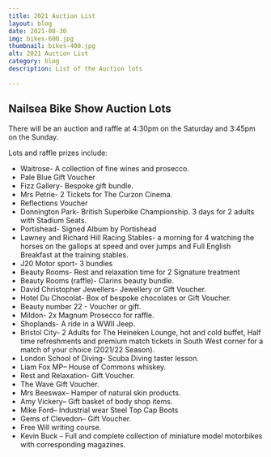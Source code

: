 ```yaml
---
title: 2021 Auction List
layout: blog
date: 2021-08-30
img: bikes-600.jpg
thumbnail: bikes-400.jpg
alt: 2021 Auction List
category: blog
description: List of the Auction lots

---
```


## Nailsea Bike Show Auction Lots

There will be an auction and raffle at 4:30pm on the Saturday and 3:45pm on the Sunday.

Lots and raffle prizes include:

* Waitrose- A collection of fine wines and prosecco.
* Pale Blue Gift Voucher
* Fizz Gallery- Bespoke gift bundle.
* Mrs Petrie- 2 Tickets for The Curzon Cinema.
* Reflections Voucher
* Donnington Park- British Superbike Championship. 3 days for 2 adults with Stadium Seats.
* Portishead- Signed Album by Portishead
* Lawney and Richard Hill Racing Stables- a morning for 4 watching the horses on the gallops at speed and over jumps and Full English Breakfast at the training stables.
* J20 Motor sport- 3 bundles
* Beauty Rooms- Rest and relaxation time for 2 Signature treatment 
* Beauty Rooms (raffle)- Clarins beauty bundle.
* David Christopher Jewellers- Jewellery or Gift Voucher.
* Hotel Du Chocolat- Box of bespoke chocolates or Gift Voucher. 
* Beauty number 22 - Voucher or gift. 
* Mildon- 2x Magnum Prosecco for raffle.
* Shoplands- A ride in a WWII Jeep.
* Bristol City- 2 Adults for The Heineken Lounge, hot and cold buffet, Half time refreshments and premium match tickets in South West corner for a match of your choice (2021/22 Season).
* London School of Diving- Scuba Diving taster lesson.
* Liam Fox MP– House of Commons whiskey.
* Rest and Relaxation- Gift Voucher.
* The Wave Gift Voucher.
* Mrs Beeswax– Hamper of natural skin products.
* Amy Vickery– Gift basket of body shop items.
* Mike Ford– Industrial wear Steel Top Cap Boots
* Gems of Clevedon– Gift Voucher.
* Free Will writing course.
* Kevin Buck – Full and complete collection of miniature model motorbikes with corresponding magazines.
